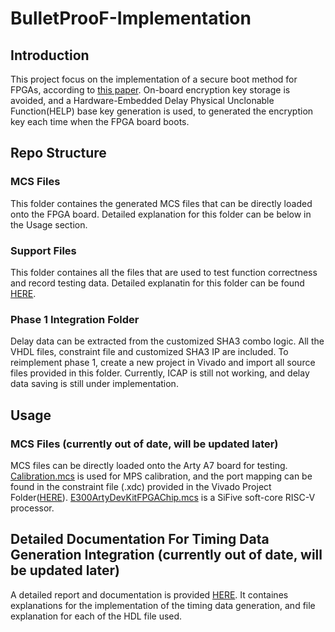 # BulletProoF-Implementation
## Introduction
This project focus on the implementation of a secure boot method for FPGAs, according to [this paper](https://github.com/xiangyun-wang/BulletProoF-Implementation/blob/main/BulletProoF%20Paper.pdf). On-board encryption key storage is avoided, and a Hardware-Embedded Delay Physical Unclonable Function(HELP) base key generation is used, to generated the encryption key each time when the FPGA board boots. 
## Repo Structure
### MCS Files
This folder containes the generated MCS files that can be directly loaded onto the FPGA board. Detailed explanation for this folder can be below in the Usage section.
### Support Files
This folder containes all the files that are used to test function correctness and record testing data. Detailed explanatin for this folder can be found [HERE](https://github.com/xiangyun-wang/BulletProoF-Implementation/blob/main/Support%20Files/README.md).
### Phase 1 Integration Folder
Delay data can be extracted from the customized SHA3 combo logic. All the VHDL files, constraint file and customized SHA3 IP are included. To reimplement phase 1, create a new project in Vivado and import all source files provided in this folder. Currently, ICAP is still not working, and delay data saving is still under implementation.  
## Usage
### MCS Files (currently out of date, will be updated later)
MCS files can be directly loaded onto the Arty A7 board for testing. [Calibration.mcs](https://github.com/xiangyun-wang/BulletProoF-Implementation/blob/main/MCS%20files/Calibration.mcs) is used for MPS calibration, and the port mapping can be found in the constraint file (.xdc) provided in the Vivado Project Folder([HERE](https://github.com/xiangyun-wang/BulletProoF-Implementation/blob/main/Vivado%20Project/Calibration/Arty-A7-100-Master.xdc)). [E300ArtyDevKitFPGAChip.mcs](https://github.com/xiangyun-wang/BulletProoF-Implementation/blob/main/MCS%20files/E300ArtyDevKitFPGAChip.mcs) is a SiFive soft-core RISC-V processor.  
## Detailed Documentation For Timing Data Generation Integration (currently out of date, will be updated later)
A detailed report and documentation is provided [HERE](https://github.com/xiangyun-wang/BulletProoF-Implementation/blob/main/ECSE%20013%20SURE%20Documentation.pdf). It containes explanations for the implementation of the timing data generation, and file explanation for each of the HDL file used.
